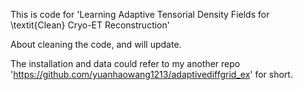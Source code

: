 This is code for 'Learning Adaptive Tensorial Density Fields for \textit{Clean} Cryo-ET Reconstruction'

About cleaning the code, and will update.

The installation and data could refer to my another repo 'https://github.com/yuanhaowang1213/adaptivediffgrid_ex' for short.
